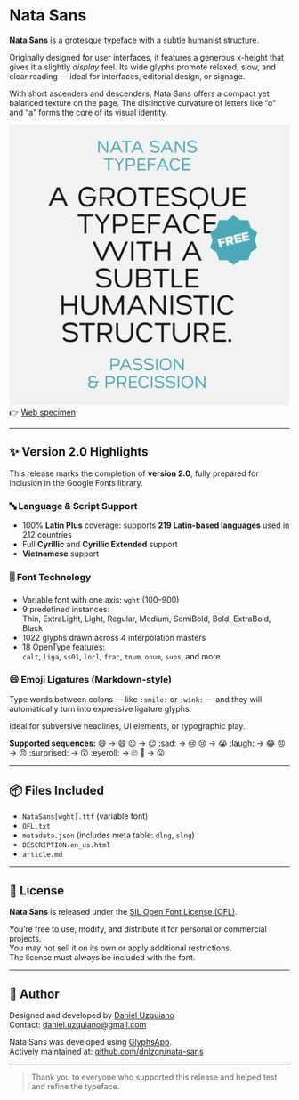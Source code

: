 # Nata Sans

**Nata Sans** is a grotesque typeface with a subtle humanist structure.

Originally designed for user interfaces, it features a generous x-height that gives it a slightly *display* feel. Its wide glyphs promote relaxed, slow, and clear reading — ideal for interfaces, editorial design, or signage.

With short ascenders and descenders, Nata Sans offers a compact yet balanced texture on the page. The distinctive curvature of letters like “o” and “a” forms the core of its visual identity.

![Nata Sans preview](./Nata.svg)  
👉 [Web specimen](https://dnlzqn.xyz/nata)

---

## ✨ Version 2.0 Highlights

This release marks the completion of **version 2.0**, fully prepared for inclusion in the Google Fonts library.

### 🔤 Language & Script Support
- 100% **Latin Plus** coverage: supports **219 Latin-based languages** used in 212 countries
- Full **Cyrillic** and **Cyrillic Extended** support
- **Vietnamese** support

### 🎚 Font Technology
- Variable font with one axis: `wght` (100–900)
- 9 predefined instances:  
  Thin, ExtraLight, Light, Regular, Medium, SemiBold, Bold, ExtraBold, Black
- 1022 glyphs drawn across 4 interpolation masters
- 18 OpenType features:  
  `calt`, `liga`, `ss01`, `locl`, `frac`, `tnum`, `onum`, `sups`, and more

### 😄 Emoji Ligatures (Markdown-style)
Type words between colons — like `:smile:` or `:wink:` — and they will automatically turn into expressive ligature glyphs.

Ideal for subversive headlines, UI elements, or typographic play.

**Supported sequences:**
:smile: → 😄
:wink: → 😉
:sad: → 😢
:cry: → 😭
:laugh: → 😂
:angry: → 😠
:surprised: → 😲
:eyeroll: → 🙄
:tongue: → 😛


---

## 📦 Files Included

- `NataSans[wght].ttf` (variable font)
- `OFL.txt`
- `metadata.json` (includes meta table: `dlng`, `slng`)
- `DESCRIPTION.en_us.html`
- `article.md`

---

## 📄 License

**Nata Sans** is released under the [SIL Open Font License (OFL)](https://scripts.sil.org/OFL).

You’re free to use, modify, and distribute it for personal or commercial projects.  
You may not sell it on its own or apply additional restrictions.  
The license must always be included with the font.

---

## 👤 Author

Designed and developed by [Daniel Uzquiano](https://www.dnlzqn.xyz)  
Contact: [daniel.uzquiano@gmail.com](mailto:daniel.uzquiano@gmail.com)

Nata Sans was developed using [GlyphsApp](https://glyphsapp.com).  
Actively maintained at: [github.com/dnlzqn/nata-sans](https://github.com/dnlzqn/nata-sans)

---

> Thank you to everyone who supported this release and helped test and refine the typeface.
